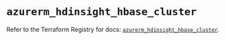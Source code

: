 # `azurerm_hdinsight_hbase_cluster`

Refer to the Terraform Registry for docs: [`azurerm_hdinsight_hbase_cluster`](https://registry.terraform.io/providers/hashicorp/azurerm/3.91.0/docs/resources/hdinsight_hbase_cluster).
